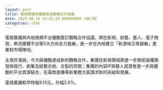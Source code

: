 ```yaml
---
layout: post
title: 電視廣播與優酷達成戰略合作協議
date: 2020-08-18 14:42:29.000000000 +08:00
categories: rthk
---
```


電視廣播與內地視頻平台優酷簽訂戰略合作協議，將在影視、綜藝、藝人、電子商貿、串流媒體平台等5大方向全力發展，進一步在內地建立「新港味泛粵娛樂」產業和市場陣地。

主席許濤說，今次與優酷達成新的戰略合作，集團在影視領域將進一步開拓版權開發與發行、劇集及綜藝合拍、合製的空間；集團的內容IP與藝人資源會進一步與優酷的平台資源結合，在電商直播等新業務方面謀求新的突破和發展。

電視廣播較早時報9.13元，升幅2.6%。
